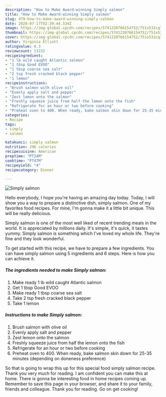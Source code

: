```yaml
---
description: "How to Make Award-winning Simply salmon"
title: "How to Make Award-winning Simply salmon"
slug: 479-how-to-make-award-winning-simply-salmon
date: 2020-07-17T02:39:44.534Z
image: https://img-global.cpcdn.com/recipes/5741220766154752/751x532cq70/simply-salmon-recipe-main-photo.jpg
thumbnail: https://img-global.cpcdn.com/recipes/5741220766154752/751x532cq70/simply-salmon-recipe-main-photo.jpg
cover: https://img-global.cpcdn.com/recipes/5741220766154752/751x532cq70/simply-salmon-recipe-main-photo.jpg
author: Virginia Elliott
ratingvalue: 4.3
reviewcount: 13232
recipeingredient:
- "1 lb wild caught Atlantic salmon"
- "1 tbsp Good EVOO"
- "1 tbsp coarse sea salt"
- "2 tsp fresh cracked black pepper"
- "1 lemon"
recipeinstructions:
- "Brush salmon with olive oil"
- "Evenly apply salt and pepper"
- "Zest lemon onto the salmon"
- "Freshly squeeze juice from half the lemon onto the fish"
- "Refrigerate for an hour or two before cooking"
- "Preheat oven to 400. When ready, bake salmon skin down for 25-35 minutes (depending on doneness preference)"
categories:
- Recipe
tags:
- simply
- salmon

katakunci: simply salmon 
nutrition: 296 calories
recipecuisine: American
preptime: "PT24M"
cooktime: "PT47M"
recipeyield: "4"
recipecategory: Dinner

---
```



![Simply salmon](https://img-global.cpcdn.com/recipes/5741220766154752/751x532cq70/simply-salmon-recipe-main-photo.jpg)

Hello everybody, I hope you're having an amazing day today. Today, I will show you a way to prepare a distinctive dish, simply salmon. One of my favorites food recipes. For mine, I'm gonna make it a little bit unique. This will be really delicious.



Simply salmon is one of the most well liked of recent trending meals in the world. It is appreciated by millions daily. It's simple, it's quick, it tastes yummy. Simply salmon is something which I've loved my whole life. They're fine and they look wonderful.


To get started with this recipe, we have to prepare a few ingredients. You can have simply salmon using 5 ingredients and 6 steps. Here is how you can achieve it.

<!--inarticleads1-->

##### The ingredients needed to make Simply salmon:

1. Make ready 1 lb wild caught Atlantic salmon
1. Get 1 tbsp Good EVOO
1. Make ready 1 tbsp coarse sea salt
1. Take 2 tsp fresh cracked black pepper
1. Take 1 lemon




<!--inarticleads2-->

##### Instructions to make Simply salmon:

1. Brush salmon with olive oil
1. Evenly apply salt and pepper
1. Zest lemon onto the salmon
1. Freshly squeeze juice from half the lemon onto the fish
1. Refrigerate for an hour or two before cooking
1. Preheat oven to 400. When ready, bake salmon skin down for 25-35 minutes (depending on doneness preference)




So that is going to wrap this up for this special food simply salmon recipe. Thank you very much for reading. I am confident you can make this at home. There is gonna be interesting food in home recipes coming up. Remember to save this page in your browser, and share it to your family, friends and colleague. Thank you for reading. Go on get cooking!
